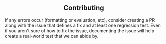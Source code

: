 <h2 align="center">Contributing</h2>

If any errors occur (formatting or evaluation, etc), consider creating a PR along with the issue that defines a fix and at least one regression test. Even if you aren't sure of how to fix the issue, documenting the issue will help create a real-world test that we can abide by.
